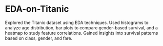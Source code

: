 # EDA-on-Titanic
Explored the Titanic dataset using EDA techniques. Used histograms to analyze age distribution, bar plots to compare gender-based survival, and a heatmap to study feature correlations. Gained insights into survival patterns based on class, gender, and fare.
